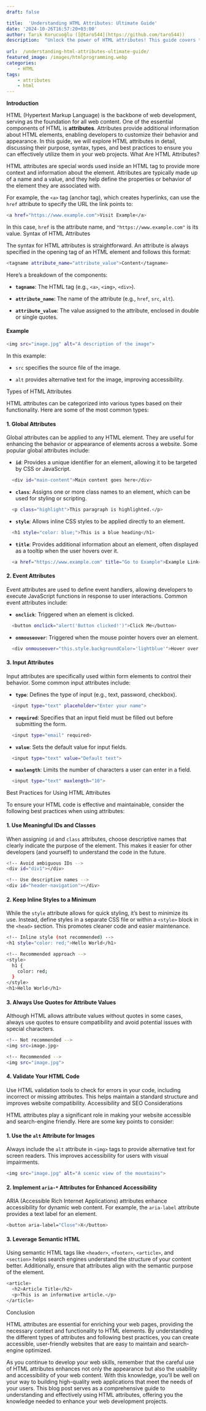 ```yaml
---
draft: false

title:  'Understanding HTML Attributes: Ultimate Guide'
date: '2024-10-26T16:57:20+03:00'
author: Tarık Korucuoğlu ([@taro544](https://github.com/taro544))
description:  "Unlock the power of HTML attributes! This guide covers their types, usage, best practices, and tips for improving accessibility and SEO on your website. " 
 
url:  /understanding-html-attributes-ultimate-guide/
featured_image: /images/htmlprogramming.webp
categories:
    - HTML
tags:
    - attributes
    - html
---
```



**Introduction**



HTML (Hypertext Markup Language) is the backbone of web development, serving as the foundation for all web content. One of the essential components of HTML is **attributes**. Attributes provide additional information about HTML elements, enabling developers to customize their behavior and appearance. In this guide, we will explore HTML attributes in detail, discussing their purpose, syntax, types, and best practices to ensure you can effectively utilize them in your web projects.
What Are HTML Attributes?



HTML attributes are special words used inside an HTML tag to provide more context and information about the element. Attributes are typically made up of a name and a value, and they help define the properties or behavior of the element they are associated with.



For example, the `<a>` tag (anchor tag), which creates hyperlinks, can use the `href` attribute to specify the URL the link points to:


```bash
<a href="https://www.example.com">Visit Example</a>
```



In this case, `href` is the attribute name, and `"https://www.example.com"` is its value.
Syntax of HTML Attributes



The syntax for HTML attributes is straightforward. An attribute is always specified in the opening tag of an HTML element and follows this format:


```bash
<tagname attribute_name="attribute_value">Content</tagname>
```



Here’s a breakdown of the components:


* **`tagname`**: The HTML tag (e.g., `<a>`, `<img>`, `<div>`).

* **`attribute_name`**: The name of the attribute (e.g., `href`, `src`, `alt`).

* **`attribute_value`**: The value assigned to the attribute, enclosed in double or single quotes.



#### Example


```bash
<img src="image.jpg" alt="A description of the image">
```



In this example:


* `src` specifies the source file of the image.

* `alt` provides alternative text for the image, improving accessibility.

Types of HTML Attributes



HTML attributes can be categorized into various types based on their functionality. Here are some of the most common types:


#### 1. **Global Attributes**



Global attributes can be applied to any HTML element. They are useful for enhancing the behavior or appearance of elements across a website. Some popular global attributes include:


* **`id`**: Provides a unique identifier for an element, allowing it to be targeted by CSS or JavaScript.



```bash
  <div id="main-content">Main content goes here</div>
```


* **`class`**: Assigns one or more class names to an element, which can be used for styling or scripting.



```bash
  <p class="highlight">This paragraph is highlighted.</p>
```


* **`style`**: Allows inline CSS styles to be applied directly to an element.



```bash
  <h1 style="color: blue;">This is a blue heading</h1>
```


* **`title`**: Provides additional information about an element, often displayed as a tooltip when the user hovers over it.



```bash
  <a href="https://www.example.com" title="Go to Example">Example Link</a>
```


#### 2. **Event Attributes**



Event attributes are used to define event handlers, allowing developers to execute JavaScript functions in response to user interactions. Common event attributes include:


* **`onclick`**: Triggered when an element is clicked.



```bash
  <button onclick="alert('Button clicked!')">Click Me</button>
```


* **`onmouseover`**: Triggered when the mouse pointer hovers over an element.



```bash
  <div onmouseover="this.style.backgroundColor='lightblue'">Hover over me!</div>
```


#### 3. **Input Attributes**



Input attributes are specifically used within form elements to control their behavior. Some common input attributes include:


* **`type`**: Defines the type of input (e.g., text, password, checkbox).



```bash
  <input type="text" placeholder="Enter your name">
```


* **`required`**: Specifies that an input field must be filled out before submitting the form.



```bash
  <input type="email" required>
```


* **`value`**: Sets the default value for input fields.



```bash
  <input type="text" value="Default text">
```


* **`maxlength`**: Limits the number of characters a user can enter in a field.



```bash
  <input type="text" maxlength="10">
```
Best Practices for Using HTML Attributes



To ensure your HTML code is effective and maintainable, consider the following best practices when using attributes:


#### 1. **Use Meaningful IDs and Classes**



When assigning `id` and `class` attributes, choose descriptive names that clearly indicate the purpose of the element. This makes it easier for other developers (and yourself) to understand the code in the future.


```bash
<!-- Avoid ambiguous IDs -->
<div id="div1"></div>

<!-- Use descriptive names -->
<div id="header-navigation"></div>
```


#### 2. **Keep Inline Styles to a Minimum**



While the `style` attribute allows for quick styling, it’s best to minimize its use. Instead, define styles in a separate CSS file or within a `<style>` block in the `<head>` section. This promotes cleaner code and easier maintenance.


```bash
<!-- Inline style (not recommended) -->
<h1 style="color: red;">Hello World</h1>

<!-- Recommended approach -->
<style>
  h1 {
    color: red;
  }
</style>
<h1>Hello World</h1>
```


#### 3. **Always Use Quotes for Attribute Values**



Although HTML allows attribute values without quotes in some cases, always use quotes to ensure compatibility and avoid potential issues with special characters.


```bash
<!-- Not recommended -->
<img src=image.jpg>

<!-- Recommended -->
<img src="image.jpg">
```


#### 4. **Validate Your HTML Code**



Use HTML validation tools to check for errors in your code, including incorrect or missing attributes. This helps maintain a standard structure and improves website compatibility.
Accessibility and SEO Considerations



HTML attributes play a significant role in making your website accessible and search-engine friendly. Here are some key points to consider:


#### 1. **Use the `alt` Attribute for Images**



Always include the `alt` attribute in `<img>` tags to provide alternative text for screen readers. This improves accessibility for users with visual impairments.


```bash
<img src="image.jpg" alt="A scenic view of the mountains">
```


#### 2. **Implement `aria-*` Attributes for Enhanced Accessibility**



ARIA (Accessible Rich Internet Applications) attributes enhance accessibility for dynamic web content. For example, the `aria-label` attribute provides a text label for an element.


```bash
<button aria-label="Close">X</button>
```


#### 3. **Leverage Semantic HTML**



Using semantic HTML tags like `<header>`, `<footer>`, `<article>`, and `<section>` helps search engines understand the structure of your content better. Additionally, ensure that attributes align with the semantic purpose of the element.


```bash
<article>
  <h2>Article Title</h2>
  <p>This is an informative article.</p>
</article>
```
Conclusion



HTML attributes are essential for enriching your web pages, providing the necessary context and functionality to HTML elements. By understanding the different types of attributes and following best practices, you can create accessible, user-friendly websites that are easy to maintain and search-engine optimized.



As you continue to develop your web skills, remember that the careful use of HTML attributes enhances not only the appearance but also the usability and accessibility of your web content. With this knowledge, you’ll be well on your way to building high-quality web applications that meet the needs of your users.
This blog post serves as a comprehensive guide to understanding and effectively using HTML attributes, offering you the knowledge needed to enhance your web development projects.





